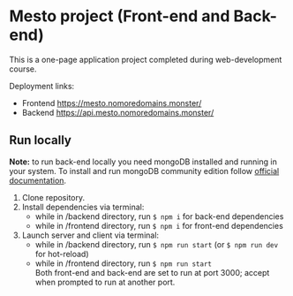 # Mesto project (Front-end and Back-end)

This is a one-page application project completed during web-development course.

Deployment links:
* Frontend https://mesto.nomoredomains.monster/
* Backend https://api.mesto.nomoredomains.monster/

## Run locally

__Note:__ to run back-end locally you need mongoDB installed and running in your system.
To install and run mongoDB community edition follow [official documentation](https://www.mongodb.com/docs/manual/tutorial/install-mongodb-on-os-x/).

1. Clone repository.
2. Install dependencies via terminal:
    * while in /backend directory, run `$ npm i` for back-end dependencies
    * while in /frontend directory, run `$ npm i` for front-end dependencies
3. Launch server and client via terminal:
    * while in /backend directory, run `$ npm run start` (or `$ npm run dev` for hot-reload)  
    * while in /frontend directory, run `$ npm run start`  
    Both front-end and back-end are set to run at port 3000; accept when prompted to run at another port.

